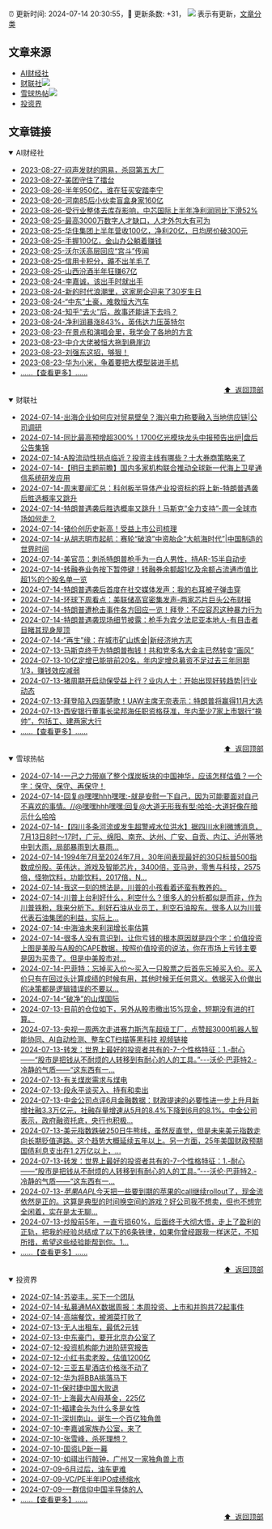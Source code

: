##

:alarm_clock: 更新时间: 2024-07-14 20:30:55，:rocket: 更新条数: +31， ![](/assets/dot.png) 表示有更新，[文章分类](/TAGS.md)

## 文章来源

- [AI财经社](#ai财经社)  
- [财联社](#财联社)![](/assets/dot.png)   
- [雪球热帖](#雪球热帖)![](/assets/dot.png)   
- [投资界](#投资界)  

## 文章链接

<details open>
<summary id="ai财经社">
 AI财经社
</summary>


- [2023-08-27-闷声发财的网易，杀回第五大厂](https://www.aicaijing.com.cn/article/18610)  
- [2023-08-27-美团守住了擂台](https://www.aicaijing.com.cn/article/18611)  
- [2023-08-26-半年950亿，谁在狂买安踏李宁](https://www.aicaijing.com.cn/article/18607)  
- [2023-08-26-河南85后小伙卖盲盒身家160亿](https://www.aicaijing.com.cn/article/18608)  
- [2023-08-26-受行业整体去库存影响，中芯国际上半年净利润同比下滑52%](https://www.aicaijing.com.cn/article/18609)  
- [2023-08-25-最高3000万数字人才缺口，人才外包大有可为](https://www.aicaijing.com.cn/article/18601)  
- [2023-08-25-华住集团上半年营收100亿，净利20亿，日均房价破300元](https://www.aicaijing.com.cn/article/18602)  
- [2023-08-25-手握100亿，金山办公躺着赚钱](https://www.aicaijing.com.cn/article/18603)  
- [2023-08-25-沃尔沃高层回应“宫斗”传闻](https://www.aicaijing.com.cn/article/18604)  
- [2023-08-25-信用卡积分，薅不出羊毛了](https://www.aicaijing.com.cn/article/18605)  
- [2023-08-25-山西汾酒半年狂赚67亿](https://www.aicaijing.com.cn/article/18606)  
- [2023-08-24-李嘉诚，该出手时就出手](https://www.aicaijing.com.cn/article/18596)  
- [2023-08-24-新的时代浪潮里，这家房企迎来了30岁生日](https://www.aicaijing.com.cn/article/18597)  
- [2023-08-24-“中东”土豪，难救恒大汽车](https://www.aicaijing.com.cn/article/18598)  
- [2023-08-24-知乎“去火”后，故事还能讲下去吗？](https://www.aicaijing.com.cn/article/18599)  
- [2023-08-24-净利润暴涨843%，英伟达力压英特尔](https://www.aicaijing.com.cn/article/18600)  
- [2023-08-23-在景点和演唱会里，我学会了各地的方言](https://www.aicaijing.com.cn/article/18591)  
- [2023-08-23-中介大佬被恒大拖到悬崖边](https://www.aicaijing.com.cn/article/18592)  
- [2023-08-23-刘强东这招，够狠！](https://www.aicaijing.com.cn/article/18593)  
- [2023-08-23-华为小米，争着要把大模型装进手机](https://www.aicaijing.com.cn/article/18594)  
- [......【查看更多】......](/details/AI财经社.md)

<div align="right"><a href="#文章来源">⬆ &nbsp;返回顶部</a></div>
</details>

<details open>
<summary id="财联社">
 财联社
</summary>


- [2024-07-14-出海企业如何应对贸易壁垒？海兴电力称要融入当地供应链|公司调研](https://www.cls.cn/detail/1733449)  
- [2024-07-14-同比最高预增超300%！1700亿光模块龙头中报预告出炉|盘后公告集锦](https://www.cls.cn/detail/1733426)  
- [2024-07-14-A股流动性拐点临近？投资主线有哪些？十大券商策略来了](https://www.cls.cn/detail/1733423)  
- [2024-07-14-【明日主题前瞻】国内多家机构联合推动全球新一代海上卫星通信系统研发应用](https://www.cls.cn/detail/1732195)  
- [2024-07-14-周末要闻汇总：科创板半导体产业投资标的将上新-特朗普遇袭后胜选概率又跳升](https://www.cls.cn/detail/1733286)  
- [2024-07-14-特朗普遇袭后胜选概率又跳升！马斯克“全力支持”-周一全球市场如何走？](https://www.cls.cn/detail/1733249)  
- [2024-07-14-锗价创历史新高！受益上市公司梳理](https://www.cls.cn/detail/1733120)  
- [2024-07-14-从胡志明市起航：赛轮“破浪”中资胎企“大航海时代”|中国制造的世界时间](https://www.cls.cn/detail/1733193)  
- [2024-07-14-美官员：刺杀特朗普枪手为一白人男性，持AR-15半自动步](https://www.cls.cn/detail/1718560)  
- [2024-07-14-转融券业务按下暂停键！转融券余额超1亿及余额占流通市值比超1%的个股名单一览](https://www.cls.cn/detail/1733181)  
- [2024-07-14-特朗普遇袭后首度在社交媒体发声：我的右耳被子弹击穿](https://www.cls.cn/detail/1733173)  
- [2024-07-14-环球下周看点：美联储高官密集发声-两家芯片巨头公布财报](https://www.cls.cn/detail/1733164)  
- [2024-07-14-特朗普遭枪击事件各方回应一览！拜登：不应容忍这种暴力行为](https://www.cls.cn/detail/1733189)  
- [2024-07-14-特朗普遇袭现场细节披露：枪手为宾夕法尼亚本地人-有目击者目睹其现身屋顶](https://www.cls.cn/detail/1733210)  
- [2024-07-14-“再生”缘：在城市矿山炼金|新经济地方志](https://www.cls.cn/detail/1733251)  
- [2024-07-13-马斯克终于为特朗普掏钱！共和党多名大金主已然转变“画风”](https://www.cls.cn/detail/1732977)  
- [2024-07-13-10亿定增已能排前20名，年内定增总募资不足过去三年同期1/3，赚钱效应减弱](https://www.cls.cn/detail/1732990)  
- [2024-07-13-猪周期开启动保受益上行？业内人士：开始出现好转趋势|行业动态](https://www.cls.cn/detail/1732995)  
- [2024-07-13-拜登陷入四面楚歌！UAW主席无奈表示：特朗普将赢得11月大选](https://www.cls.cn/detail/1733016)  
- [2024-07-13-西安银行董事长梁邦海任职资格获准，年内至少7家上市银行“换帅”，包括工、建两家大行](https://www.cls.cn/detail/1733111)  
- [......【查看更多】......](/details/财联社.md)

<div align="right"><a href="#文章来源">⬆ &nbsp;返回顶部</a></div>
</details>

<details open>
<summary id="雪球热帖">
 雪球热帖
</summary>


- [2024-07-14-一己之力带崩了整个煤炭板块的中国神华，应该怎样估值？一个字：保守、保守、再保守！](https://xueqiu.com/9363345092/297446539)  
- [2024-07-14-回复@嘿嘿hhh嘿嘿:-就是安慰一下自己，因为可能要面对自己不喜欢的事情。//@嘿嘿hhh嘿嘿:回复@大道无形我有型:哈哈-大道好像在暗示什么哈哈](https://xueqiu.com/1247347556/297424520)  
- [2024-07-14-【四川多条河流或发生超警戒水位洪水】据四川水利微博消息，7月13日8时～17时，广元、绵阳、南充、达州、广安、自贡、内江、泸州等地中到大雨，局部暴雨到大暴雨...](https://xueqiu.com/5124430882/297414778)  
- [2024-07-14-1994年7月至2024年7月，30年间表现最好的30只标普500指数成份股。英伟达，游戏及智能芯片，3400倍，亚马逊，零售与科技，2575倍，怪物饮料，功能饮料，2017倍，N...](https://xueqiu.com/8056783660/297410134)  
- [2024-07-14-我这一刻的想法是，川普的小孩看着还蛮有教养的。](https://xueqiu.com/1247347556/297420544)  
- [2024-07-14-川普上台利好什么，利空什么？很多人的分析都似是而非，作为川普铁粉，我来分析下。利好石油从业员工，利空石油股东。很多人以为川普代表石油集团的利益，实际上...](https://xueqiu.com/4097105650/297422551)  
- [2024-07-14-中海油未来利润增长率估算](https://xueqiu.com/6308001210/297410795)  
- [2024-07-14-很多人没有意识到，让你亏钱的根本原因就是四个字：价值投资上图是美股与A股的CAPE数据，按照价值投资的说法，你在市场上亏钱主要是因为买贵了。但是中美股市对...](https://xueqiu.com/4698841123/297427398)  
- [2024-07-14-巴菲特：忘掉买入价～买入一只股票之后首先忘掉买入价。买入价只有在回过头计算成绩的时候有用，其他时候无任何意义。依据买入价做出的决策都是逻辑错误的不要以...](https://xueqiu.com/7142097454/297450501)  
- [2024-07-14-“破净”的山煤国际](https://xueqiu.com/9618213450/297450631)  
- [2024-07-13-目前的仓位如下，另外从股市撤出15%现金，短期没有进的打算。](https://xueqiu.com/7123126150/297368621)  
- [2024-07-13-央视一周两次走进赛力斯汽车超级工厂，点赞超3000机器人智能协同、AI自动检测、整车CT扫描等黑科技&nbsp;视频链接](https://xueqiu.com/4004187962/297395518)  
- [2024-07-13-转发：世界上最好的投资者共有的-7-个性格特征：1.-耐心——“股市是把钱从不耐烦的人转移到有耐心的人的工具。”---沃伦·巴菲特2.-冷静的气质——“这东西有一...](https://xueqiu.com/8659762526/297373333)  
- [2024-07-13-有关煤炭需求与煤电](https://xueqiu.com/7103876041/297369344)  
- [2024-07-13-段永平谈买入、持有和卖出](https://xueqiu.com/8959246745/297358681)  
- [2024-07-13-中金公司点评6月金融数据：财政提速的必要性进一步上升月新增社融3.3万亿元，社融存量增速从5月的8.4%下降到6月的8.1%。中金公司表示，政府融资托底，央行也积极...](https://xueqiu.com/2241249492/297363100)  
- [2024-07-13-美元指数跌破250日牛熊线，虽然反直觉，但是未来美元指数走向长期贬值道路。这个趋势大概延续五年以上。另一方面，25年美国财政预期国债利息支出在1.2万亿以上，...](https://xueqiu.com/6451611049/297359222)  
- [2024-07-13-转发：世界上最好的投资者共有的-7-个性格特征：1.-耐心——“股市是把钱从不耐烦的人转移到有耐心的人的工具。”---沃伦·巴菲特2.-冷静的气质——“这东西有一...](https://xueqiu.com/1102105103/297366381)  
- [2024-07-13-$苹果AAPL$今天把一些要到期的苹果的call继续rollout了，现金流依然是正的。这算是典型的时间换空间的游戏？好公司我不想卖，但也不想完全闲着，实在是太无聊...](https://xueqiu.com/1247347556/297368415)  
- [2024-07-13-炒股前5年，一直亏损60%，后面终于大彻大悟，走上了盈利的正轨，把我的经验总结成了以下的6条铁律，如果你曾经跟我一样迷茫，不知所措，希望这些经验能帮到你。1...](https://xueqiu.com/1461471898/297375208)  
- [......【查看更多】......](/details/雪球热帖.md)

<div align="right"><a href="#文章来源">⬆ &nbsp;返回顶部</a></div>
</details>

<details open>
<summary id="投资界">
 投资界
</summary>


- [2024-07-14-苏姿丰，买下一个团队](https://posts.careerengine.us/p/6693861481427510b2b9c123)  
- [2024-07-14-私募通MAX数据周报：本周投资、上市和并购共72起事件](https://posts.careerengine.us/p/6693862333c6e710d0bf9dcc)  
- [2024-07-14-高端餐饮，被湘菜打败了](https://posts.careerengine.us/p/6693862333c6e710d0bf9dc4)  
- [2024-07-13-无人出租车，最低2元钱](https://posts.careerengine.us/p/669227b82202ae0dfac5d713)  
- [2024-07-13-中东豪门，要开北京办公室了](https://posts.careerengine.us/p/66922794a876f80d113b51fe)  
- [2024-07-12-投资机构能力进阶研究报告](https://posts.careerengine.us/p/6690a6b756b00014bcc00e87)  
- [2024-07-12-小红书卖老股，估值1200亿](https://posts.careerengine.us/p/6690a6b756b00014bcc00e8f)  
- [2024-07-12-三亚五星酒店价格涨不动了](https://posts.careerengine.us/p/6690a6c68082df14ead7eaa4)  
- [2024-07-12-华为将BBA挑落马下](https://posts.careerengine.us/p/6690a6c68082df14ead7eaac)  
- [2024-07-11-保时捷中国大败退](https://posts.careerengine.us/p/668f914d75ec610b23087c8f)  
- [2024-07-11-上海最大AI母基金，225亿](https://posts.careerengine.us/p/668f913e107faf0ab0d965c8)  
- [2024-07-11-福建会头为什么多是女性](https://posts.careerengine.us/p/668f913e107faf0ab0d965d0)  
- [2024-07-11-深圳南山，诞生一个百亿独角兽](https://posts.careerengine.us/p/668f912f1e44d50a961b0876)  
- [2024-07-10-李嘉诚家族办公室，来了](https://posts.careerengine.us/p/668e774ea7e9f773c1503b02)  
- [2024-07-10-张雪峰，杀死理想？](https://posts.careerengine.us/p/668e7762a10bdd744695a004)  
- [2024-07-10-国资LP新一幕](https://posts.careerengine.us/p/668e7762a10bdd7446959ffc)  
- [2024-07-10-如祺出行敲钟，广州又一家独角兽上市](https://posts.careerengine.us/p/668e7762a10bdd7446959ff4)  
- [2024-07-09-6月过后，油车更难](https://posts.careerengine.us/p/668ca7bc185ec759161774a3)  
- [2024-07-09-VC/PE半年IPO成绩缩水](https://posts.careerengine.us/p/668ca7ae8defaa58ee06d3c8)  
- [2024-07-09-一群信仰中国半导体的人](https://posts.careerengine.us/p/668ca7ae8defaa58ee06d3d1)  
- [......【查看更多】......](/details/投资界.md)

<div align="right"><a href="#文章来源">⬆ &nbsp;返回顶部</a></div>
</details>
